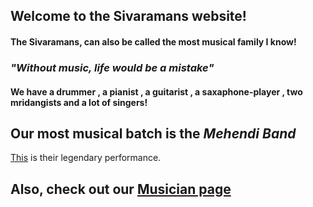 ## Welcome to the Sivaramans website!

#### The Sivaramans, can also be called the most musical family I know!

### ***"Without music, life would be a mistake"***

#### We have a drummer , a pianist , a guitarist , a saxaphone-player , two mridangists and a lot of singers!

## Our most musical batch is the ***Mehendi Band***
[This](https://www.youtube.com/watch?v=q0w0RV4eCCA) is their legendary performance.
## Also, check out our [Musician page](https://shiviatrix.github.io/Sivaramans-Mehendi-band-musicians/)

